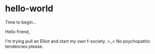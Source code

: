 # hello-world
Time to begin...

Hello friend,

I'm trying pull an Elliot and start my own f-society. >_< No psychopathic tendencies please.
